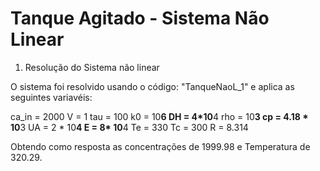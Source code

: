 # Tanque Agitado - Sistema Não Linear

1) Resolução do Sistema não linear

O sistema foi resolvido usando o código: "TanqueNaoL_1" e aplica as seguintes variavéis:

ca_in = 2000
V = 1
tau = 100
k0 = 10**6
DH = 4*10**4
rho = 10**3
cp = 4.18 * 10**3
UA = 2 * 10**4
E = 8* 10**4
Te = 330
Tc = 300
R = 8.314

Obtendo como resposta as concentrações de 1999.98 e Temperatura de 320.29. 
